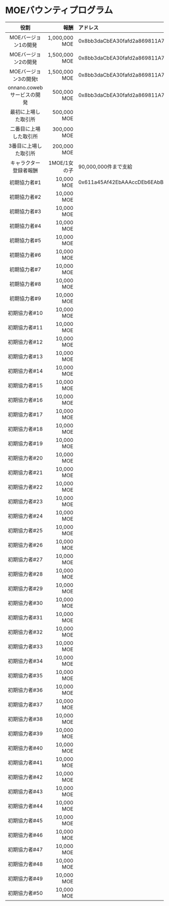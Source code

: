 # MOEバウンティプログラム

|役割|報酬|アドレス|
|:---:|---:|:---|
|MOEバージョン1の開発|1,000,000 MOE|0x8bb3daCbEA30fafd2a869811A744459dDA5a4084|
|MOEバージョン2の開発|1,500,000 MOE|0x8bb3daCbEA30fafd2a869811A744459dDA5a4084|
|MOEバージョン3の開発t|1,500,000 MOE|0x8bb3daCbEA30fafd2a869811A744459dDA5a4084|
|onnano.cowebサービスの開発|500,000 MOE|0x8bb3daCbEA30fafd2a869811A744459dDA5a4084|
|最初に上場した取引所|500,000 MOE| |
|二番目に上場した取引所|300,000 MOE| |
|3番目に上場した取引所|200,000 MOE| |
|キャラクター登録者報酬|1MOE/1女の子|90,000,000件まで支給|
|初期協力者#1|10,000 MOE|0x611a45Af42EbAAAccDEb6EAbB93e1F0590d6C19e|
|初期協力者#2|10,000 MOE| |
|初期協力者#3|10,000 MOE| |
|初期協力者#4|10,000 MOE| |
|初期協力者#5|10,000 MOE| |
|初期協力者#6|10,000 MOE| |
|初期協力者#7|10,000 MOE| |
|初期協力者#8|10,000 MOE| |
|初期協力者#9|10,000 MOE| |
|初期協力者#10|10,000 MOE| |
|初期協力者#11|10,000 MOE| |
|初期協力者#12|10,000 MOE| |
|初期協力者#13|10,000 MOE| |
|初期協力者#14|10,000 MOE| |
|初期協力者#15|10,000 MOE| |
|初期協力者#16|10,000 MOE| |
|初期協力者#17|10,000 MOE| |
|初期協力者#18|10,000 MOE| |
|初期協力者#19|10,000 MOE| |
|初期協力者#20|10,000 MOE| |
|初期協力者#21|10,000 MOE| |
|初期協力者#22|10,000 MOE| |
|初期協力者#23|10,000 MOE| |
|初期協力者#24|10,000 MOE| |
|初期協力者#25|10,000 MOE| |
|初期協力者#26|10,000 MOE| |
|初期協力者#27|10,000 MOE| |
|初期協力者#28|10,000 MOE| |
|初期協力者#29|10,000 MOE| |
|初期協力者#30|10,000 MOE| |
|初期協力者#31|10,000 MOE| |
|初期協力者#32|10,000 MOE| |
|初期協力者#33|10,000 MOE| |
|初期協力者#34|10,000 MOE| |
|初期協力者#35|10,000 MOE| |
|初期協力者#36|10,000 MOE| |
|初期協力者#37|10,000 MOE| |
|初期協力者#38|10,000 MOE| |
|初期協力者#39|10,000 MOE| |
|初期協力者#40|10,000 MOE| |
|初期協力者#41|10,000 MOE| |
|初期協力者#42|10,000 MOE| |
|初期協力者#43|10,000 MOE| |
|初期協力者#44|10,000 MOE| |
|初期協力者#45|10,000 MOE| |
|初期協力者#46|10,000 MOE| |
|初期協力者#47|10,000 MOE| |
|初期協力者#48|10,000 MOE| |
|初期協力者#49|10,000 MOE| |
|初期協力者#50|10,000 MOE| |